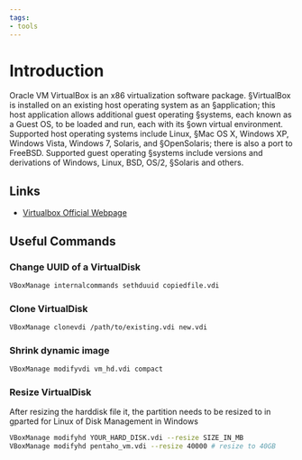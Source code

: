 ```yaml
---
tags:
- tools
---
```

#  Introduction

Oracle VM VirtualBox is an x86 virtualization software package. §VirtualBox is installed on an existing host operating system as an §application; this host application allows additional guest operating §systems, each known as a Guest OS, to be loaded and run, each with its §own virtual environment. Supported host operating systems include Linux, §Mac OS X, Windows XP, Windows Vista, Windows 7, Solaris, and §OpenSolaris; there is also a port to FreeBSD. Supported guest operating §systems include versions and derivations of Windows, Linux, BSD, OS/2, §Solaris and others.

## Links

- [Virtualbox Official Webpage](https://www.virtualbox.org/)

## Useful Commands

### Change UUID of a VirtualDisk

``` bash
VBoxManage internalcommands sethduuid copiedfile.vdi
```

### Clone VirtualDisk

``` bash
VBoxManage clonevdi /path/to/existing.vdi new.vdi
```

### Shrink dynamic image

``` bash
VBoxManage modifyvdi vm_hd.vdi compact
```

### Resize VirtualDisk

After resizing the harddisk file it, the partition needs to be resized to in gparted for Linux of Disk Management in Windows

``` bash
VBoxManage modifyhd YOUR_HARD_DISK.vdi --resize SIZE_IN_MB
VBoxManage modifyhd pentaho_vm.vdi --resize 40000 # resize to 40GB
```